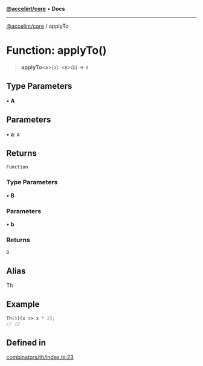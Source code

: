 [**@accelint/core**](../README.md) • **Docs**

***

[@accelint/core](../README.md) / applyTo

# Function: applyTo()

> **applyTo**\<`A`\>(`a`): \<`B`\>(`b`) => `B`

## Type Parameters

• **A**

## Parameters

• **a**: `A`

## Returns

`Function`

### Type Parameters

• **B**

### Parameters

• **b**

### Returns

`B`

## Alias

Th

## Example

```ts
Th(6)(x => x * 2);
// 12
```

## Defined in

[combinators/th/index.ts:23](https://github.com/gohypergiant/standard-toolkit/blob/87ae5060c82d212b75a10cafb0030b08916e90f1/packages/core/src/combinators/th/index.ts#L23)
